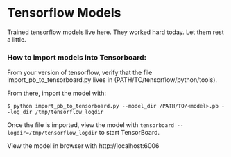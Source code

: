 # Tensorflow Models

Trained tensorflow models live here. They worked hard today. Let them rest a little.

### How to import models into Tensorboard:
From your version of tensorflow, verify that the file import_pb_to_tensorboard.py lives in (PATH/TO/tensorflow/python/tools).

From there, import the model with:

```
$ python import_pb_to_tensorboard.py --model_dir /PATH/TO/<model>.pb --log_dir /tmp/tensorflow_logdir
```

Once the file is imported, view the model with ```tensorboard --logdir=/tmp/tensorflow_logdir``` to start TensorBoard.

View the model in browser with http://localhost:6006 